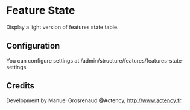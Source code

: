Feature State
========

Display a light version of features state table.

## Configuration

You can configure settings at /admin/structure/features/features-state-settings.

## Credits

Development by Manuel Grosrenaud @Actency, http://www.actency.fr
